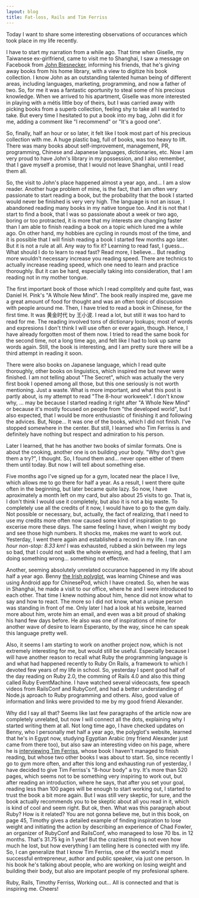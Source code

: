 ```yaml
---
layout: blog
title: Fat-loss, Rails and Tim Ferriss
---
```


Today I want to share some interesting observations of occurances which took place in my life recently.

I have to start my narration from a while ago. That time when Giselle, my Taiwanese ex-girlfriend, came to visit me to Shanghai,
I saw a message on Facebook from [John Biesnecker](http://biesnecker.com/), informing his friends, that he's giving away books from his home library, with a view to digitize his book collection. I know John as an outstanding talented human being of different areas, including languages, marketing, programming, and now a father of two. So, for me it was a fantastic oportunity to steal some of his precious knowledge. 
When we arrived to his apartment, Giselle was more interested in playing with a métis little boy of theirs, but I was carried away with picking books from a superb collection, feeling shy to take all I wanted to take. But every time I hesitated to put a book into my bag, John did it for me, adding a comment like "I recommend" or "It's a good one".

So, finally, half an hour or so later, it felt like I took most part of his precious collection with me. A huge plastic bag, full of books, was too heavy to lift. There was many books about self-improvement, management, PR, programming, Chinese and Japanese languages, dictionaries, etc. Now I am very proud to have John's library in my possession, and I also remember, that I gave myself a promise, that I would not leave Shanghai, until I read them all. 

So, the visit to John's place happened almost a year ago, and... I am a slow reader. Another huge problem of mine, is the fact, that I am often very passionate to start reading a book, but the probability that the book I started would never be finished is very very high. The language is not an issue, I abandoned reading many books in my native tongue too. And it is not that I start to find a book, that I was so passionate about a week or two ago, boring or too protracted, it is more that my interests are changing faster than I am able to finish reading a book on a topic which lured me a while ago. On other hand, my hobbies are cycling in rounds most of the time, and it is possible that I will finish reading a book I started few months ago later. But it is not a rule at all. Any way to fix it? Learning to read fast, I guess... What should I do to learn to read fast? Read more, I believe... But reading more wouldn't necessary increase you reading speed. There are technics to actually increase reading speed, which one need to learn and practice thoroughly. But it can be hard, especially taking into consideration, that I am reading not in my mother tongue.

The first important book of those which I read complitely and quite fast, was Daniel H. Pink's "A Whole New Mind". The book really inspired me, gave me a great amount of food for thought and was an often topic of discussion with people around me. Then, I have tried to read a book in Chinese, for the first time. It was 黄金时代 by 王小波. I read a lot, but still it was too hard to read for me. The reading involved tons of dictionary lookups; most of words and expresions I don't think I will use often or ever again, though. Hence, I have already forgotten most of them now. I tried to read the same book for the second time, not a long time ago, and felt like I had to look up same words again. Still, the book is interesting, and I am pretty sure there will be a third attempt in reading it soon. 

There were also books on Japanese language, which I read quite thoroughly, other books on linguistics, which inspired me but never were finished. I am not telling about "The Secret", which was actually the very first book I opened among all those, but this one seriously is not worth mentioning. Just a waste. What is more important, and what this post is partly about, is my attempt to read "The 8-hour workweek". I don't know why, ... may be because I started reading it right after "A Whole New Mind" or because it's mostly focused on people from "the developed world", but I also expected, that I would be more enthusiastic of finishing it and following the advices. But, Nope... It was one of the books, which I did not finish. I've stopped somewhere in the center. But still, I learned who Tim Ferriss is and definitely have nothing but respect and admiration to his person. 

Later I learned, that he has another two books of similar formats. One is about the cooking, another one is on building your body. "Why don't give them a try?", I thought. So, I found them and... never open either of them them until today. But now I will tell about something else.

Five months ago I've signed up for a gym, located near the place I live, which allows me to go there for half a year. As a result, I went there quite often in the beginning, but later became quite lazy. So now, I have aproximately a month left on my card, but also about 25 visits to go. That is, I don't think I would use it completely, but also it is not a big waste. To completely use all the credits of it now, I would have to go to the gym daily. Not possible or necessary, but, actually, the fact of realizing, that I need to use my credits more often now caused some kind of inspiration to go excerise more these days. The same feeling I have, when I weight my body and see those high numbers. It shocks me, makes me want to work out. Yesterday, I went there again and established a record in my life. I ran *one hour non-stop: 8.33 km!* I was exhausted, rubbed a skin between my legs so bad, that I could not walk the whole evening, and had a feeling, that I am doing something wrong... something not effective.

Another, seeming absolutely unrelated occurance happened in my life about half a year ago. Benny [the Irish polyglot](http://www.fluentin3months.com/), was learning Chinese and was using Android app for ChinesePod, which I have created. So, when he was in Shanghai, he made a visit to our office, where he and I were introduced to each other. That time I knew nothing about him, hence did not know what to say and how to react. The more so I did not know, what a unique person was standing in front of me. Only later I had a look at his website, learned more about him, wrote him an email, and even was a bit proud of shaking his hand few days before. He also was one of inspirations of mine for another wave of desire to learn Esperanto, by the way, since he can speak this language pretty well. 

Also, it seems I am starting to work on another project now, which is not extremely interesting for me, but would still be useful. Especially because I will have another reason to recall what Ruby the programming language is and what had happened recently to Ruby On Rails, a framework to which I devoted few years of my life in school. So, yesterday I spent good half of the day reading on Ruby 2.0, the comming of Rails 4.0 and also this thing called Ruby EventMachine. I have watched several videocasts, few speach videos from RailsConf and RubyConf, and had a better understanding of Node.js aproach to Ruby programming and others. Also, good value of information and links were provided to me by my good friend Alexander. 

Why did I say all that? Seems like last few paragraphs of the article now are completely unrelated, but now I will connect all the dots, explaining why I started writing them at all. Not long time ago, I have checked updates on Benny, who I personally met half a year ago, the polyglot's website, learned that he's in Egypt now, studying Egyptian Arabic (my friend Alexander just came from there too), but also saw an interesting video on his page, where he is [interviewing Tim Ferriss](http://www.fluentin3months.com/4-hour/), whose book I haven't managed to finish reading, but whose two other books I was about to start. So, since recently I go to gym more often, and after this long and exhausting run of yesterday, I have decided to give Tim Ferriss's "8-hour body" a try. It's more than 520 pages, which seems not to be something very inspiring to work out, but after reading an introduction, where he says, that after you set your goal, reading less than 100 pages will be enough to start working out, I started to trust the book a bit more again. But I was still very skeptic, for sure, and the book actually recommends you to be skeptic about all you read in it, which is kind of cool and seem right. But ok, then. What was this paragraph about Ruby? How is it related? You are not gonna believe me, but in this book, on page 45, Timothy gives a detailed example of finding inspiration to lose weight and initiating the action by describing an experience of Chad Fowler, an organizer of RubyConf and RailsConf, who manageed to lose 70 lbs. in 12 months. That's 31.75 kg in 1 year! But the craziest thing is not even how much he lost, but how everything I am telling here is conected with my life. So, I can generalize that I know Tim Ferriss, one of the world's most successful entrepreneur, author and public speaker, via just one person. In his book he's talking about people, who are working on losing weight and building their body, but also are impotant people of my profesional sphere. 

Ruby, Rails, Timothy Ferriss, Working out... All is connected and that is inspiring me. Cheers! 

